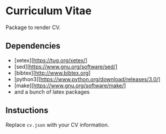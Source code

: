 # Curriculum Vitae

Package to render CV. 

## Dependencies
* [xetex][https://tug.org/xetex/]
* [sed][https://www.gnu.org/software/sed/]
* [bibtex][http://www.bibtex.org]
* [python3][https://www.python.org/download/releases/3.0/]
* [make][https://www.gnu.org/software/make/]
* and a bunch of latex packages

## Instuctions

Replace `cv.json` with your CV information.  